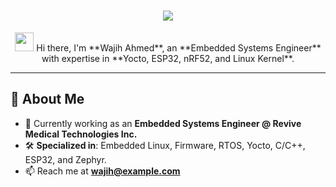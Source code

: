 <h1 align="center">
  <img src="https://readme-typing-svg.herokuapp.com?font=Fira+Code&size=30&pause=1000&color=00C7B7&center=true&width=600&lines=Wajih+Ahmed;Embedded+Systems+Engineer;Yocto+%7C+ESP32+%7C+nRF52+%7C+STM32+%7C+C%2B%2B;Firmware+%7C+Linux+Kernel+%7C+RTOS">
</h1>

<p align="center">
  <img src="https://media.giphy.com/media/hvRJCLFzcasrR4ia7z/giphy.gif" width="30">  
  Hi there, I'm **Wajih Ahmed**, an **Embedded Systems Engineer** with expertise in **Yocto, ESP32, nRF52, and Linux Kernel**.
</p>

---

## 🚀 About Me
- 🔭 Currently working as an **Embedded Systems Engineer @ Revive Medical Technologies Inc.**
- 🛠️ **Specialized in**: Embedded Linux, Firmware, RTOS, Yocto, C/C++, ESP32, and Zephyr.
- 📫 Reach me at **wajih@example.com**
